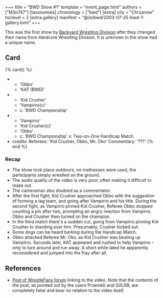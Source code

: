 +++
title = "BWD Show #1"
template = "event_page.html"
authors = ["M3n747"]
[taxonomies]
chronology = ["bwd"]
[extra]
city = "Chrzanów"
toclevel = 2
[extra.gallery]
manifest = "@/e/bwd/2003-07-25-bwd-1-gallery.toml"
+++

This was the first show by [Backyard Wrestling Division](@/o/bwd.md) after they changed their name from Hardcore Wrestling Division. It is unknown in the show had a unique name.	

## Card

{% card() %}
- - 'Obbo'
  - 'KAT (BWD)'
- - 'Kid Crusher'
  - 'Vampirro(c)'
  - c: 'BWD Championship'
- - 'Vampirro'
  - 'Kid Crusher(c)'
  - 'Obbo'
  - c: 'BWD Championship'
    s: Two-on-One Handicap Match 
- credits:
    Referees: 'Kid Crusher, Obbo, Mr. Oko'
    Commentary: '???'
{% end %}

### Recap

* The show took place outdoors; no mattresses were used, the participants simply wrestled on the ground.
* The audio quality of the video is very poor, often making it difficult to make out.
* The cameraman also doubled as a commentator.
* After the first fight, Kid Crusher approached Obbo with the suggestion of forming a tag team, and going after Vampirro and his title. During the second fight, as Vampirro pinned Kid Crusher, Referee Obbo stopped counting a pin after two, prompting an angry reaction from Vampirro. Obbo and Crusher then turned on the champion.
* In the third match there's a sudden cut, going from Vampirro pinning Kid Crusher to standing over him. Presumably, Crusher kicked out.
* Some dogs can be heard barking during the Handicap Match.
* Obbo attacked Referee Mr. Oko, as Kid Crusher was beating up Vampirro. Seconds later, KAT appeared and rushed to help Vampirro - only to turn around and run away. A short while lated he apparently reconsidered and jumped into the fray after all.

## References

* [Post of WrestleFans forum](https://wrestlefans.pl/forum/viewtopic.php?p=8765&sid=2d2b316b1553153ec4949ea6e358e914#p8765) linking to the video. Note that the contents of the post, as pointed out by the users Przemk0 and G0L0B, are completely false and bear no relation to the video itself.
